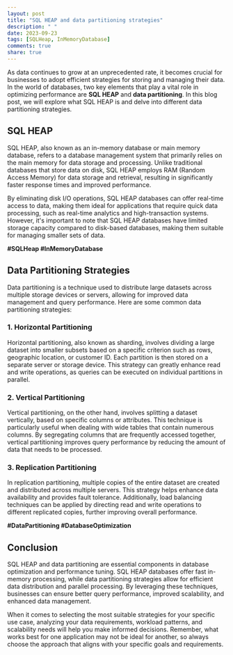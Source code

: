 ```yaml
---
layout: post
title: "SQL HEAP and data partitioning strategies"
description: " "
date: 2023-09-23
tags: [SQLHeap, InMemoryDatabase]
comments: true
share: true
---
```


As data continues to grow at an unprecedented rate, it becomes crucial for businesses to adopt efficient strategies for storing and managing their data. In the world of databases, two key elements that play a vital role in optimizing performance are **SQL HEAP** and **data partitioning**. In this blog post, we will explore what SQL HEAP is and delve into different data partitioning strategies.

## SQL HEAP

SQL HEAP, also known as an in-memory database or main memory database, refers to a database management system that primarily relies on the main memory for data storage and processing. Unlike traditional databases that store data on disk, SQL HEAP employs RAM (Random Access Memory) for data storage and retrieval, resulting in significantly faster response times and improved performance.

By eliminating disk I/O operations, SQL HEAP databases can offer real-time access to data, making them ideal for applications that require quick data processing, such as real-time analytics and high-transaction systems. However, it's important to note that SQL HEAP databases have limited storage capacity compared to disk-based databases, making them suitable for managing smaller sets of data.

**#SQLHeap #InMemoryDatabase**

## Data Partitioning Strategies

Data partitioning is a technique used to distribute large datasets across multiple storage devices or servers, allowing for improved data management and query performance. Here are some common data partitioning strategies:

### 1. Horizontal Partitioning

Horizontal partitioning, also known as sharding, involves dividing a large dataset into smaller subsets based on a specific criterion such as rows, geographic location, or customer ID. Each partition is then stored on a separate server or storage device. This strategy can greatly enhance read and write operations, as queries can be executed on individual partitions in parallel.

### 2. Vertical Partitioning

Vertical partitioning, on the other hand, involves splitting a dataset vertically, based on specific columns or attributes. This technique is particularly useful when dealing with wide tables that contain numerous columns. By segregating columns that are frequently accessed together, vertical partitioning improves query performance by reducing the amount of data that needs to be processed.

### 3. Replication Partitioning

In replication partitioning, multiple copies of the entire dataset are created and distributed across multiple servers. This strategy helps enhance data availability and provides fault tolerance. Additionally, load balancing techniques can be applied by directing read and write operations to different replicated copies, further improving overall performance.

**#DataPartitioning #DatabaseOptimization**

## Conclusion

SQL HEAP and data partitioning are essential components in database optimization and performance tuning. SQL HEAP databases offer fast in-memory processing, while data partitioning strategies allow for efficient data distribution and parallel processing. By leveraging these techniques, businesses can ensure better query performance, improved scalability, and enhanced data management.

When it comes to selecting the most suitable strategies for your specific use case, analyzing your data requirements, workload patterns, and scalability needs will help you make informed decisions. Remember, what works best for one application may not be ideal for another, so always choose the approach that aligns with your specific goals and requirements.